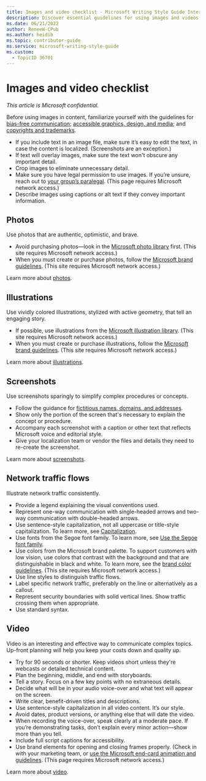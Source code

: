 ```yaml
---
title: Images and video checklist - Microsoft Writing Style Guide Internal
description: Discover essential guidelines for using images and videos in your content. This checklist covers bias-free communication, accessibility, and legal considerations, ensuring your visuals are effective and compliant. Learn how to select, create, and use photos, illustrations, screenshots, network traffic flows, and videos to enhance your documentation.
ms.date: 06/21/2022
author: ReneeW-CPub
ms.author: heidib
ms.topic: contributor-guide
ms.service: microsoft-writing-style-guide
ms.custom:
  - TopicID 36701
---
```



# Images and video checklist

*This article is Microsoft confidential.*

Before using images in content, familiarize yourself with the guidelines for [bias-free communication](/style-guide/bias-free-communication); [accessible graphics, design, and media](/style-guide/accessibility/graphics-design-media); and [copyrights and trademarks](~/legal-content/copyrights-and-trademarks.md).

- If you include text in an image file, make sure it’s easy to edit the text, in case the content is localized. (Screenshots are an exception.)
- If text will overlay images, make sure the text won't obscure any important detail.
- Crop images to eliminate unnecessary detail.
- Make sure you have legal permission to use images. If you’re unsure, reach out to [your group’s paralegal](https://findcontact.microsoft.com/). (This page requires Microsoft network access.)
- Describe images using captions or alt text if they convey important information.

## Photos

Use photos that are authentic, optimistic, and brave. 

- Avoid purchasing photos—look in the [Microsoft photo library](https://microsoft.sharepoint.com/teams/BrandCentral/Search/pages/BCPhotographyResults.aspx) first. (This site requires Microsoft network access.)
- When you must create or purchase photos, follow the [Microsoft brand guidelines](https://microsoft.sharepoint.com/teams/BrandCentral/Pages/The-Microsoft-brand-Core-elements-Photography.aspx). (This site requires Microsoft network access.)

Learn more about [photos](~/images-video/photos.md).

## Illustrations

Use vividly colored illustrations, stylized with active geometry, that tell an engaging story. 

- If possible, use illustrations from the [Microsoft illustration library](https://microsoft.sharepoint.com/teams/BrandCentral/Search/Pages/BCIllustrationsResults.aspx?WT.mc_id=Feb18_NL_IllusSearchResults_2&k=Illustrations). (This site requires Microsoft network access.)
- When you must create or purchase illustrations, follow the [Microsoft brand guidelines](https://microsoft.sharepoint.com/teams/BrandCentral/Pages/The-Microsoft-brand-Core-elements-Illustration.aspx). (This site requires Microsoft network access.)

Learn more about [illustrations](~/images-video/illustrations.md).

## Screenshots

Use screenshots sparingly to simplify complex procedures or concepts. 

- Follow the guidance for [fictitious names, domains, and addresses](~/legal-content/fictitious-names-domains-and-addresses.md). 
- Show only the portion of the screen that's necessary to explain the concept or procedure.
- Accompany each screenshot with a caption or other text that reflects Microsoft voice and editorial style. 
- Give your localization team or vendor the files and details they need to re-create the screenshot.

Learn more about [screenshots](~/images-video/screenshots.md).

## Network traffic flows

Illustrate network traffic consistently.

- Provide a legend explaining the visual conventions used.
- Represent one-way communication with single-headed arrows and two-way communication with double-headed arrows.
- Use sentence-style capitalization, not all uppercase or title-style capitalization. To learn more, see [Capitalization](/style-guide/capitalization).
- Use fonts from the Segoe font family. To learn more, see [Use the Segoe font family](~/text-formatting/using-type/use-the-segoe-font-family.md).
- Use colors from the Microsoft brand palette. To support customers with low vision, use colors that contrast with the background and that are distinguishable in black and white. To learn more, see the [brand color guidelines](https://microsoft.sharepoint.com/teams/BrandCentral/Pages/The-Microsoft-brand-Core-elements-Color.aspx). (This site requires Microsoft network access.)
- Use line styles to distinguish traffic flows. 
- Label specific network traffic, preferably on the line or alternatively as a callout.
- Represent security boundaries with solid vertical lines. Show traffic crossing them when appropriate.
- Use standard syntax.

## Video

Video is an interesting and effective way to communicate complex topics. Up-front planning will help you keep your costs down and quality up. 

- Try for 90 seconds or shorter. Keep videos short unless they're webcasts or detailed technical content. 
- Plan the beginning, middle, and end with storyboards. 
- Tell a story. Focus on a few key points with no extraneous details.
- Decide what will be in your audio voice-over and what text will appear on the screen. 
- Write clear, benefit-driven titles and descriptions.
- Use sentence-style capitalization in all video content. It’s our style.
- Avoid dates, product versions, or anything else that will date the video. 
- When recording the voice-over, speak clearly at a moderate pace. If you’re demonstrating tasks, don’t explain every minor action—show more than you tell.
- Include full script captions for accessibility.
- Use brand elements for opening and closing frames properly. (Check in with your marketing team, or [use the Microsoft end-card animation and guidelines](https://microsoft.sharepoint.com/teams/BrandCentral/Pages/Bundles/Microsoft_logo_endcard_animation.aspx). (This page requires Microsoft network access.)

Learn more about [video](~/images-video/video.md).